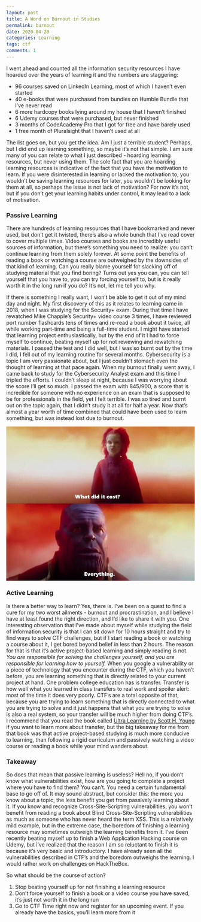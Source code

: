 ```yaml
---
layout: post
title: A Word on Burnout in Studies
permalink: burnout
date: 2020-04-20
categories: Learning
tags: ctf
comments: 1
--- 
```


I went ahead and counted all the information security resources I have hoarded over the years of learning it and the numbers are staggering:
<ul>
<li>96 courses saved on LinkedIn Learning, most of which I haven’t even started</li>
<li>40 e-books that were purchased from bundles on Humble Bundle that I’ve never read</li>
<li>6 more hardcopy books lying around my house that I haven’t finished</li>
<li>6 Udemy courses that were purchased, but never finished</li>
<li>3 months of CodeAcademy Pro that I got for free and have barely used</li>
<li>1 free month of Pluralsight that I haven’t used at all</li>
</ul>

The list goes on, but you get the idea. Am I just a terrible student? Perhaps, but I did end up learning something, so maybe it’s not that simple. I am sure many of you can relate to what I just described - hoarding learning resources, but never using them. The sole fact that you are hoarding learning resources is indicative of the fact that you have the motivation to learn. If you were disinterested in learning or lacked the motivation to, you wouldn’t be saving learning resources for later, you wouldn’t be looking for them at all, so perhaps the issue is not lack of motivation? For now it’s not, but if you don’t get your learning habits under control, it may lead to a lack of motivation. 

<h3>Passive Learning</h3>
There are hundreds of learning resources that I have bookmarked and never used, but don’t get it twisted, there’s also a whole bunch that I've read cover to cover multiple times. Video courses and books are incredibly useful sources of information, but there’s something you need to realize: you can’t continue learning from them solely forever. At some point the benefits of reading a book or watching a course are outweighed by the downsides of that kind of learning. Can you really blame yourself for slacking off of studying material that you find boring? Turns out yes you can, you can tell yourself that you have to, you can try forcing yourself to, but is it really worth it in the long run if you do? It’s not, let me tell you why.

If there is something I really want, I won’t be able to get it out of my mind day and night. My first discovery of this as it relates to learning came in 2018, when I was studying for the Security+ exam. During that time I have rewatched Mike Chapple’s Security+ video course 3 times, I have reviewed port number flashcards tens of times and re-read a book about it twice, all while working part-time and being a full-time student. I might have started that learning project enthusiastically, but by the end of it I had to force myself to continue, beating myself up for not reviewing and rewatching materials. I passed the test and I did well, but I was so burnt out by the time I did, I fell out of my learning routine for several months. Cybersecurity is a topic I am very passionate about, but I just couldn’t stomach even the thought of learning at that pace again. When my burnout finally went away, I came back to study for the Cybersecurity Analyst exam and this time I tripled the efforts. I couldn’t sleep at night, because I was worrying about the score I’ll get so much. I passed the exam with 845/900, a score that is incredible for someone with no experience on an exam that is supposed to be for professionals in the field, yet I felt terrible. I was so tired and burnt out on the topic again, that I didn’t study it at all for half a year. Now that’s almost a year worth of time combined that could have been used to learn something, but was instead lost due to burnout. 

<img src="images/burnout/thanos.jpg" align="center">

<h3>Active Learning</h3>

Is there a better way to learn? Yes, there is. I’ve been on a quest to find a cure for my two worst ailments - burnout and procrastination, and I believe I have at least found the right direction, and I’d like to share it with you. One interesting observation that I’ve made about myself while studying the field of information security is that I can sit down for 10 hours straight and try to find ways to solve CTF challenges, but if I start reading a book or watching a course about it, I get bored beyond belief in less than 2 hours. The reason for that is that it’s active project-based learning and simply reading is not. _You are responsible for solving the challenges yourself, and you are responsible for learning how to yourself._ When you google a vulnerability or a piece of technology that you encounter during the CTF, which you haven’t before, you are learning something that is directly related to your current project at hand. One problem college education has is transfer. Transfer is how well what you learned in class transfers to real work and spoiler alert: most of the time it does very poorly. CTF’s are a total opposite of that, because you are trying to learn something that is directly connected to what you are trying to solve and it just happens that what you are trying to solve is also a real system, so your transfer will be much higher from doing CTF’s. I recommend that you read the book called <a href="https://www.amazon.com/Ultralearning-Master-Outsmart-Competition-Accelerate/dp/006285268X">Ultra Learning by Scott H. Young</a> if you want to learn more about transfer, but the big takeaway for me from that book was that active project-based studying is much more conducive to learning, than following a rigid curriculum and passively watching a video course or reading a book while your mind wanders about.

<h3>Takeaway</h3>
So does that mean that passive learning is useless? Hell no, if you don’t know what vulnerabilities exist, how are you going to complete a project where you have to find them? You can’t. You need a certain fundamental base to go off of. It may sound abstract, but consider this: the more you know about a topic, the less benefit you get from passively learning about it. If you know and recognize Cross-Site-Scripting vulnerabilities, you won’t benefit from reading a book about Blind Cross-Site-Scripting vulnerabilities as much as someone who has never heard the term XSS. This is a relatively mild example, but in the extreme case, the boredom of finishing a learning resource may sometimes outweigh the learning benefits from it. I’ve been recently beating myself up to finish a Web Application Hacking course on Udemy, but i’ve realized that the reason I am so reluctant to finish it is because it’s very basic and introductory. I have already seen all the vulnerabilities described in CTF’s and the boredom outweighs the learning. I would rather work on challenges on HackTheBox. 

So what should be the course of action?
<ol>
<li>Stop beating yourself up for not finishing a learning resource</li>
<li>Don’t force yourself to finish a book or a video course you have saved, it’s just not worth it in the long run</li>
<li>Go to CTF Time right now and register for an upcoming event. If you already have the basics, you’ll learn more from it</li>
</ol>
